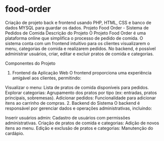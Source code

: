 # food-order
 Criação de projeto back e frontend usando PHP, HTML, CSS e banco de dados MYSQL para guardar os dados.
Projeto Food Order - Sistema de Pedidos de Comida
Descrição do Projeto
O Projeto Food Order é uma plataforma online que simplifica o processo de pedido de comida. O sistema conta com um frontend intuitivo para os clientes visualizarem o menu, categorias de comida e realizarem pedidos. No backend, é possível administrar usuários, criar, editar e excluir pratos de comida e categorias.

Componentes do Projeto
1. Frontend da Aplicação Web
O frontend proporciona uma experiência amigável aos clientes, permitindo:

Visualizar o menu: Lista de pratos de comida disponíveis para pedidos.
Explorar categorias: Agrupamento dos pratos por tipo (ex: entradas, pratos principais, sobremesas).
Adicionar pedidos: Funcionalidade para adicionar itens ao carrinho de compras.
2. Backend do Sistema
O backend é responsável por gerenciar dados e operações administrativas, incluindo:

Inserir usuários admin: Cadastro de usuários com permissões administrativas.
Criação de pratos de comida e categorias: Adição de novos itens ao menu.
Edição e exclusão de pratos e categorias: Manutenção do cardápio.
